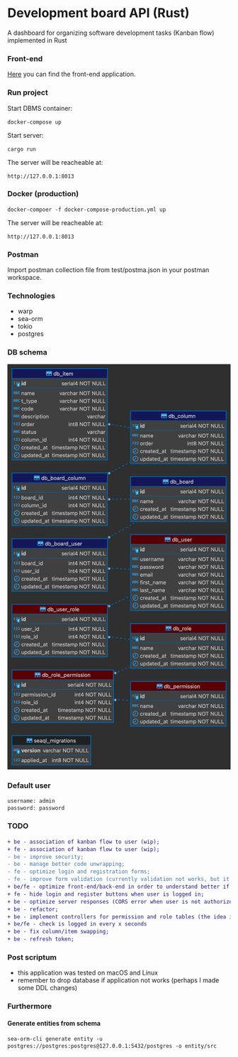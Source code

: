 # Development board API (Rust)

A dashboard for organizing software development tasks (Kanban flow) implemented in Rust

### Front-end

[Here](https://github.com/goto-eof/dev_board_react) you can find the front-end application.

### Run project

Start DBMS container:

```
docker-compose up
```

Start server:

```
cargo run
```

The server will be reacheable at:

```
http://127.0.0.1:8013
```

### Docker (production)

```
docker-compoer -f docker-compose-production.yml up
```

The server will be reacheable at:

```
http://127.0.0.1:8013
```

### Postman

Import postman collection file from test/postma.json in your postman workspace.

### Technologies

- warp
- sea-orm
- tokio
- postgres

### DB schema

![db schema](db-schema1.png)

### Default user

```
username: admin
password: password
```

### TODO

```diff
+ be - association of kanban flow to user (wip);
+ fe - association of kanban flow to user (wip);
- be - improve security;
- be - manage better code unwrapping;
- fe - optimize login and registration forms;
- fe - improve form validation (currently validation not works, but it worked)
+ be/fe - optimize front-end/back-end in order to understand better if it is a server down issue or the user is not logged in (show a toast for example). Improve json response on the backend side (uniform responses);
+ fe - hide login and register buttons when user is logged in;
+ be - optimize server responses (CORS error when user is not authorized);
+ be - refactor;
+ be - implement controllers for permission and role tables (the idea is to have a control panel where it is possible to assign roles and permissions to users);
+ be/fe - check is logged in every x seconds
+ be - fix column/item swapping;
+ be - refresh token;
```

### Post scriptum

- this application was tested on macOS and Linux
- remember to drop database if application not works (perhaps I made some DDL changes)

### Furthermore

#### Generate entities from schema

```
sea-orm-cli generate entity -u postgres://postgres:postgres@127.0.0.1:5432/postgres -o entity/src
```
